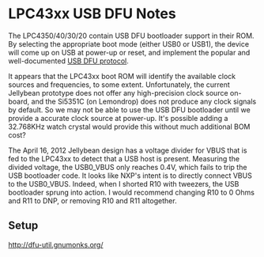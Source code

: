 # LPC43xx USB DFU Notes

The LPC4350/40/30/20 contain USB DFU bootloader support in their ROM. By selecting the appropriate boot mode (either USB0 or USB1), the device will come up on USB at power-up or reset, and implement the popular and well-documented [USB DFU protocol](http://www.usb.org/developers/devclass_docs/DFU_1.1.pdf).

It appears that the LPC43xx boot ROM will identify the available clock sources and frequencies, to some extent. Unfortunately, the current Jellybean prototype does not offer any high-precision clock source on-board, and the Si5351C (on Lemondrop) does not produce any clock signals by default. So we may not be able to use the USB DFU bootloader until we provide a accurate clock source at power-up. It's possible adding a 32.768KHz watch crystal would provide this without much additional BOM cost?

The April 16, 2012 Jellybean design has a voltage divider for VBUS that is fed to the LPC43xx to detect that a USB host is present. Measuring the divided voltage, the USB0_VBUS only reaches 0.4V, which fails to trip the USB bootloader code. It looks like NXP's intent is to directly connect VBUS to the USB0_VBUS. Indeed, when I shorted R10 with tweezers, the USB bootloader sprung into action. I would recommend changing R10 to 0 Ohms and R11 to DNP, or removing R10 and R11 altogether.

## Setup

http://dfu-util.gnumonks.org/